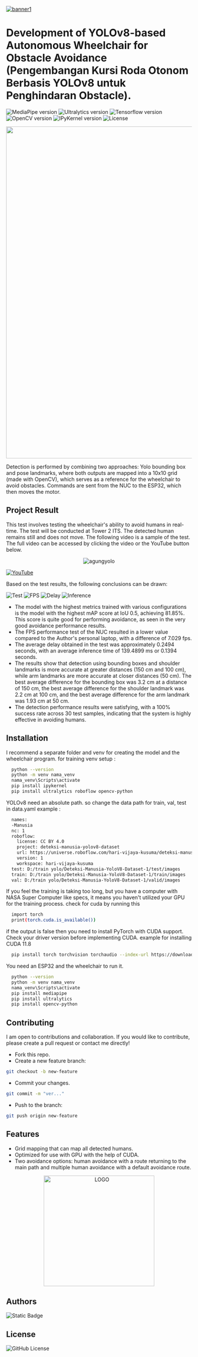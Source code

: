 [![banner1](banner1.png)](https://www.agungg.com/)

# Development of YOLOv8-based Autonomous Wheelchair for Obstacle Avoidance (Pengembangan Kursi Roda Otonom Berbasis YOLOv8 untuk Penghindaran Obstacle). 

![MediaPipe version](https://img.shields.io/badge/MediaPipe-v0.10.14-blue)
![Ultralytics version](https://img.shields.io/badge/Ultralytics-v8.1.42-red)
![Tensorflow version](https://img.shields.io/badge/Tensorflow-v2.10.1-orange)
![OpenCV version](https://img.shields.io/badge/OpenCV-v4.9.0.80-darkred)
![IPyKernel version](https://img.shields.io/badge/IPyKernel-v6.29.4-yellow)
![License](https://img.shields.io/badge/License-MIT-darkblue)

<img src="https://user-images.githubusercontent.com/74038190/212284100-561aa473-3905-4a80-b561-0d28506553ee.gif" width="900">

Detection is performed by combining two approaches: Yolo bounding box and pose landmarks, where both outputs are mapped into a 10x10 grid (made with OpenCV), which serves as a reference for the wheelchair to avoid obstacles. Commands are sent from the NUC to the ESP32, which then moves the motor.

## Project Result

This test involves testing the wheelchair's ability to avoid humans in real-time. The test will be conducted at Tower 2 ITS. The detected human remains still and does not move. The following video is a sample of the test. The full video can be accessed by clicking the video or the YouTube button below.

<div align="center">
  <img src="https://github.com/user-attachments/assets/cb7d43ea-688f-4ce9-a24b-5c50c62da9d3" alt="agungyolo" />
  <br>
</div>

[![YouTube](https://img.shields.io/badge/YouTube-black?style=flat-square&logo=youtube)](https://youtu.be/inr0SE0PDJg)

Based on the test results, the following conclusions can be drawn:

![Test](https://img.shields.io/badge/Test_Success_Rate-100-green)
![FPS](https://img.shields.io/badge/FPS_Diff-7.029fps-red)
![Delay](https://img.shields.io/badge/Delay-0.2494seconds-blue)
![Inference](https://img.shields.io/badge/Inference-139.4899ms-darkblue)

- The model with the highest metrics trained with various configurations is the model with the highest mAP score at IoU 0.5, achieving 81.85%. This score is quite good for performing avoidance, as seen in the very good avoidance performance results.
- The FPS performance test of the NUC resulted in a lower value compared to the Author's personal laptop, with a difference of 7.029 fps.
- The average delay obtained in the test was approximately 0.2494 seconds, with an average inference time of 139.4899 ms or 0.1394 seconds.
- The results show that detection using bounding boxes and shoulder landmarks is more accurate at greater distances (150 cm and 100 cm), while arm landmarks are more accurate at closer distances (50 cm). The best average difference for the bounding box was 3.2 cm at a distance of 150 cm, the best average difference for the shoulder landmark was 2.2 cm at 100 cm, and the best average difference for the arm landmark was 1.93 cm at 50 cm.
- The detection performance results were satisfying, with a 100% success rate across 30 test samples, indicating that the system is highly effective in avoiding humans.


## Installation

I recommend a separate folder and venv for creating the model and the wheelchair program. for training venv setup :
```bash
  python --version
  python -m venv nama_venv
  nama_venv\Scripts\activate
  pip install ipykernel
  pip install ultralytics roboflow opencv-python
```
YOLOv8 need an absolute path. so change the data path for train, val, test in data.yaml example :
```bash
  names:
  -Manusia
  nc: 1
  roboflow:
    license: CC BY 4.0
    project: deteksi-manusia-yolov8-dataset
    url: https://universe.roboflow.com/hari-vijaya-kusuma/deteksi-manusia-yolov8-dataset/dataset/1
    version: 1
    workspace: hari-vijaya-kusuma
  test: D:/train yolo/Deteksi-Manusia-YoloV8-Dataset-1/test/images
  train: D:/train yolo/Deteksi-Manusia-YoloV8-Dataset-1/train/images
  val: D:/train yolo/Deteksi-Manusia-YoloV8-Dataset-1/valid/images
```
If you feel the training is taking too long, but you have a computer with NASA Super Computer like specs, it means you haven't utilized your GPU for the training process. check for cuda by running this
```bash
  import torch
  print(torch.cuda.is_available())
```
if the output is false then you need to install PyTorch with CUDA support. Check your driver version before implementing CUDA. example for installing CUDA 11.8
```bash
  pip install torch torchvision torchaudio --index-url https://download.pytorch.org/whl/cu118
```
You need an ESP32 and the wheelchair to run it.
```bash
  python --version
  python -m venv nama_venv
  nama_venv\Scripts\activate
  pip install mediapipe
  pip install ultralytics
  pip install opencv-python
```

## Contributing

I am open to contributions and collaboration. If you would like to contribute, please create a pull request or contact me directly!
- Fork this repo.
- Create a new feature branch:

```bash
git checkout -b new-feature
```

- Commit your changes.
```bash
git commit -m "ver..."
```

- Push to the branch:
```bash
git push origin new-feature
```

## Features

- Grid mapping that can map all detected humans.
- Optimized for use with GPU with the help of CUDA.
- Two avoidance options: human avoidance with a route returning to the main path and multiple human avoidance with a default avoidance route.

<p align="center">
  <img src="https://github.com/user-attachments/assets/95a6c264-e6cd-4ea9-b378-208966d44ba6" alt="LOGO" width="300">
</p>




## Authors
<img alt="Static Badge" src="https://img.shields.io/badge/AgungHari-black?style=social&logo=github&link=https%3A%2F%2Fgithub.com%2FAgungHari">



## License

<img alt="GitHub License" src="https://img.shields.io/github/license/AgungHari/Development-of-YOLOV8-based-Autonomous-Wheelchair-for-Obstacle-Avoidance">



